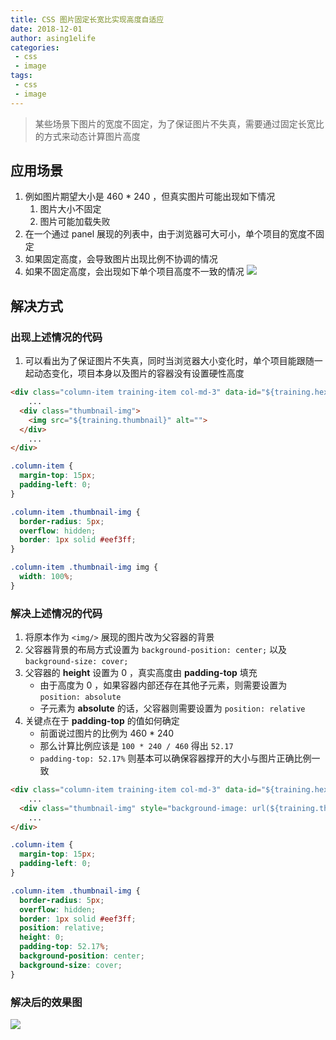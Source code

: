 ```yaml
---
title: CSS 图片固定长宽比实现高度自适应
date: 2018-12-01
author: asing1elife
categories:
 - css
 - image
tags:
 - css
 - image
---
```

> 某些场景下图片的宽度不固定，为了保证图片不失真，需要通过固定长宽比的方式来动态计算图片高度  

## 应用场景
1. 例如图片期望大小是 460 * 240 ，但真实图片可能出现如下情况
	1. 图片大小不固定
	2. 图片可能加载失败
2. 在一个通过 panel 展现的列表中，由于浏览器可大可小，单个项目的宽度不固定
3. 如果固定高度，会导致图片出现比例不协调的情况
4. 如果不固定高度，会出现如下单个项目高度不一致的情况
![](http://asing1elife.com/sources/images/F6B04D1A-8E88-4A2D-B816-9513B069B879.png)

## 解决方式
### 出现上述情况的代码
1. 可以看出为了保证图片不失真，同时当浏览器大小变化时，单个项目能跟随一起动态变化，项目本身以及图片的容器没有设置硬性高度

```html
<div class="column-item training-item col-md-3" data-id="${training.hexId}">
	...
  <div class="thumbnail-img">
    <img src="${training.thumbnail}" alt="">
  </div>
	...
</div>
```
```css
.column-item {
  margin-top: 15px;
  padding-left: 0;
}

.column-item .thumbnail-img {
  border-radius: 5px;
  overflow: hidden;
  border: 1px solid #eef3ff;
}

.column-item .thumbnail-img img {
  width: 100%;
}
```

### 解决上述情况的代码
1. 将原本作为 `<img/>` 展现的图片改为父容器的背景
2. 父容器背景的布局方式设置为 `background-position: center;` 以及 `background-size: cover;` 
3. 父容器的 **height** 设置为 0 ，真实高度由 **padding-top** 填充
	* 由于高度为 0 ，如果容器内部还存在其他子元素，则需要设置为 `position: absolute`
	* 子元素为 **absolute** 的话，父容器则需要设置为 `position: relative`
4. 关键点在于 **padding-top** 的值如何确定
	* 前面说过图片的比例为 460 * 240 
	* 那么计算比例应该是 `100 * 240 / 460` 得出 `52.17`
	* `padding-top: 52.17%` 则基本可以确保容器撑开的大小与图片正确比例一致

```html
<div class="column-item training-item col-md-3" data-id="${training.hexId}">
	...
  <div class="thumbnail-img" style="background-image: url(${training.thumbnail})"></div>
	...
</div>
```
```css
.column-item {
  margin-top: 15px;
  padding-left: 0;
}

.column-item .thumbnail-img {
  border-radius: 5px;
  overflow: hidden;
  border: 1px solid #eef3ff;
  position: relative;
  height: 0;
  padding-top: 52.17%;
  background-position: center;
  background-size: cover;
}
```

### 解决后的效果图
![](http://asing1elife.com/sources/images/2934C796-44BC-469A-8CDC-162DCCE083A3.png)